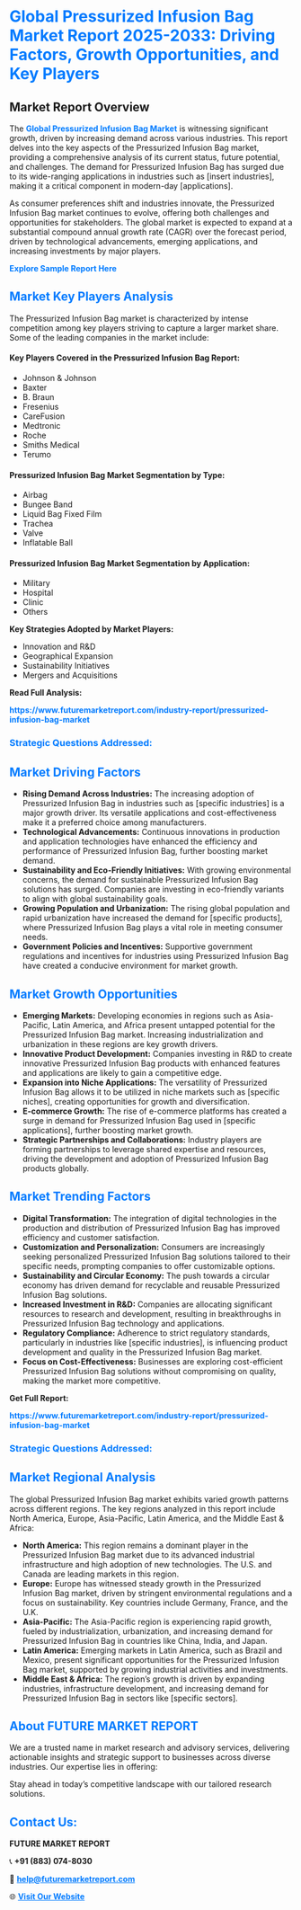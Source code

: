<h1 style="color: #007BFF;">Global Pressurized Infusion Bag Market Report 2025-2033: Driving Factors, Growth Opportunities, and Key Players</h1>

<section id="overview">
<h2>Market Report Overview</h2>
<p>The <a href="https://www.futuremarketreport.com/industry-report/pressurized-infusion-bag-market" style="color: #007BFF; text-decoration: none;"><strong>Global Pressurized Infusion Bag Market</strong></a> is witnessing significant growth, driven by increasing demand across various industries. This report delves into the key aspects of the Pressurized Infusion Bag market, providing a comprehensive analysis of its current status, future potential, and challenges. The demand for Pressurized Infusion Bag has surged due to its wide-ranging applications in industries such as [insert industries], making it a critical component in modern-day [applications].</p>
<p>As consumer preferences shift and industries innovate, the Pressurized Infusion Bag market continues to evolve, offering both challenges and opportunities for stakeholders. The global market is expected to expand at a substantial compound annual growth rate (CAGR) over the forecast period, driven by technological advancements, emerging applications, and increasing investments by major players.</p>
</section>

<section id="overview">
<p><a href="https://www.futuremarketreport.com/request-sample/reportId=52764" style="color: #007BFF; text-decoration: none;"><strong>Explore Sample Report Here</strong></a></p>
</section>

<section id="key-players">
<h2 style="color: #007BFF;">Market Key Players Analysis</h2>
<p>The Pressurized Infusion Bag market is characterized by intense competition among key players striving to capture a larger market share. Some of the leading companies in the market include:</p>
<h4>Key Players Covered in the Pressurized Infusion Bag Report:</h4>
<ul><li>Johnson &amp; Johnson</li><li>Baxter</li><li>B. Braun</li><li>Fresenius</li><li>CareFusion</li><li>Medtronic</li><li>Roche</li><li>Smiths Medical</li><li>Terumo</li></ul>
<h4>Pressurized Infusion Bag Market Segmentation by Type:</h4>
<ul><li>Airbag</li><li>Bungee Band</li><li>Liquid Bag Fixed Film</li><li>Trachea</li><li>Valve</li><li>Inflatable Ball</li></ul>

<h4>Pressurized Infusion Bag Market Segmentation by Application:</h4>
<ul><li>Military</li><li>Hospital</li><li>Clinic</li><li>Others</li></ul>
<p><strong>Key Strategies Adopted by Market Players:</strong></p>
<ul>
<li>Innovation and R&D</li>
<li>Geographical Expansion</li>
<li>Sustainability Initiatives</li>
<li>Mergers and Acquisitions</li>
</ul>
</section>

<section>
<p><strong>Read Full Analysis: </strong></p><a href="https://www.futuremarketreport.com/industry-report/pressurized-infusion-bag-market" style="color: #007BFF; text-decoration: none;"><strong>https://www.futuremarketreport.com/industry-report/pressurized-infusion-bag-market</strong></a>
<h3 style="color: #007BFF;">Strategic Questions Addressed:</h3>
</section>

<section id="driving-factors">
<h2 style="color: #007BFF;">Market Driving Factors</h2>
<ul>
<li><strong>Rising Demand Across Industries:</strong> The increasing adoption of Pressurized Infusion Bag in industries such as [specific industries] is a major growth driver. Its versatile applications and cost-effectiveness make it a preferred choice among manufacturers.</li>
<li><strong>Technological Advancements:</strong> Continuous innovations in production and application technologies have enhanced the efficiency and performance of Pressurized Infusion Bag, further boosting market demand.</li>
<li><strong>Sustainability and Eco-Friendly Initiatives:</strong> With growing environmental concerns, the demand for sustainable Pressurized Infusion Bag solutions has surged. Companies are investing in eco-friendly variants to align with global sustainability goals.</li>
<li><strong>Growing Population and Urbanization:</strong> The rising global population and rapid urbanization have increased the demand for [specific products], where Pressurized Infusion Bag plays a vital role in meeting consumer needs.</li>
<li><strong>Government Policies and Incentives:</strong> Supportive government regulations and incentives for industries using Pressurized Infusion Bag have created a conducive environment for market growth.</li>
</ul>
</section>

<section id="growth-opportunities">
<h2 style="color: #007BFF;">Market Growth Opportunities</h2>
<ul>
<li><strong>Emerging Markets:</strong> Developing economies in regions such as Asia-Pacific, Latin America, and Africa present untapped potential for the Pressurized Infusion Bag market. Increasing industrialization and urbanization in these regions are key growth drivers.</li>
<li><strong>Innovative Product Development:</strong> Companies investing in R&D to create innovative Pressurized Infusion Bag products with enhanced features and applications are likely to gain a competitive edge.</li>
<li><strong>Expansion into Niche Applications:</strong> The versatility of Pressurized Infusion Bag allows it to be utilized in niche markets such as [specific niches], creating opportunities for growth and diversification.</li>
<li><strong>E-commerce Growth:</strong> The rise of e-commerce platforms has created a surge in demand for Pressurized Infusion Bag used in [specific applications], further boosting market growth.</li>
<li><strong>Strategic Partnerships and Collaborations:</strong> Industry players are forming partnerships to leverage shared expertise and resources, driving the development and adoption of Pressurized Infusion Bag products globally.</li>
</ul>
</section>

<section id="trending-factors">
<h2 style="color: #007BFF;">Market Trending Factors</h2>
<ul>
<li><strong>Digital Transformation:</strong> The integration of digital technologies in the production and distribution of Pressurized Infusion Bag has improved efficiency and customer satisfaction.</li>
<li><strong>Customization and Personalization:</strong> Consumers are increasingly seeking personalized Pressurized Infusion Bag solutions tailored to their specific needs, prompting companies to offer customizable options.</li>
<li><strong>Sustainability and Circular Economy:</strong> The push towards a circular economy has driven demand for recyclable and reusable Pressurized Infusion Bag solutions.</li>
<li><strong>Increased Investment in R&D:</strong> Companies are allocating significant resources to research and development, resulting in breakthroughs in Pressurized Infusion Bag technology and applications.</li>
<li><strong>Regulatory Compliance:</strong> Adherence to strict regulatory standards, particularly in industries like [specific industries], is influencing product development and quality in the Pressurized Infusion Bag market.</li>
<li><strong>Focus on Cost-Effectiveness:</strong> Businesses are exploring cost-efficient Pressurized Infusion Bag solutions without compromising on quality, making the market more competitive.</li>
</ul>
</section>

<section>
<p><strong>Get Full Report: </strong></p><a href="https://www.futuremarketreport.com/industry-report/pressurized-infusion-bag-market" style="color: #007BFF; text-decoration: none;"><strong>https://www.futuremarketreport.com/industry-report/pressurized-infusion-bag-market</strong></a>
<h3 style="color: #007BFF;">Strategic Questions Addressed:</h3>
</section>


<section id="regional-analysis">
<h2 style="color: #007BFF;">Market Regional Analysis</h2>
<p>The global Pressurized Infusion Bag market exhibits varied growth patterns across different regions. The key regions analyzed in this report include North America, Europe, Asia-Pacific, Latin America, and the Middle East & Africa:</p>
<ul>
<li><strong>North America:</strong> This region remains a dominant player in the Pressurized Infusion Bag market due to its advanced industrial infrastructure and high adoption of new technologies. The U.S. and Canada are leading markets in this region.</li>
<li><strong>Europe:</strong> Europe has witnessed steady growth in the Pressurized Infusion Bag market, driven by stringent environmental regulations and a focus on sustainability. Key countries include Germany, France, and the U.K.</li>
<li><strong>Asia-Pacific:</strong> The Asia-Pacific region is experiencing rapid growth, fueled by industrialization, urbanization, and increasing demand for Pressurized Infusion Bag in countries like China, India, and Japan.</li>
<li><strong>Latin America:</strong> Emerging markets in Latin America, such as Brazil and Mexico, present significant opportunities for the Pressurized Infusion Bag market, supported by growing industrial activities and investments.</li>
<li><strong>Middle East & Africa:</strong> The region’s growth is driven by expanding industries, infrastructure development, and increasing demand for Pressurized Infusion Bag in sectors like [specific sectors].</li>
</ul>
</section>

<footer>
<h2 style="color: #007BFF;">About FUTURE MARKET REPORT</h2>
<p>We are a trusted name in market research and advisory services, delivering actionable insights and strategic support to businesses across diverse industries. Our expertise lies in offering:</p>

<p>Stay ahead in today’s competitive landscape with our tailored research solutions.</p>

<h2 style="color: #007BFF;">Contact Us:</h2>
<p><strong>FUTURE MARKET REPORT</strong></p>
<p>📞 <strong>+91 (883) 074-8030</strong></p>
<p>📧 <strong><a href="mailto:help@futuremarketreport.com" style="color: #007BFF;">help@futuremarketreport.com</a></strong></p>
<p>🌐 <strong><a href="https://www.futuremarketreport.com/" style="color: #007BFF;">Visit Our Website</a></strong></p>
</footer>